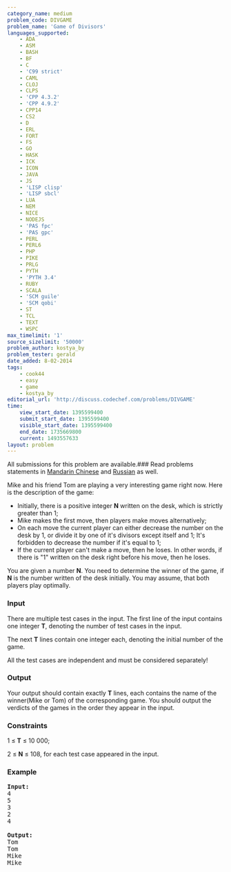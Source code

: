 ```yaml
---
category_name: medium
problem_code: DIVGAME
problem_name: 'Game of Divisors'
languages_supported:
    - ADA
    - ASM
    - BASH
    - BF
    - C
    - 'C99 strict'
    - CAML
    - CLOJ
    - CLPS
    - 'CPP 4.3.2'
    - 'CPP 4.9.2'
    - CPP14
    - CS2
    - D
    - ERL
    - FORT
    - FS
    - GO
    - HASK
    - ICK
    - ICON
    - JAVA
    - JS
    - 'LISP clisp'
    - 'LISP sbcl'
    - LUA
    - NEM
    - NICE
    - NODEJS
    - 'PAS fpc'
    - 'PAS gpc'
    - PERL
    - PERL6
    - PHP
    - PIKE
    - PRLG
    - PYTH
    - 'PYTH 3.4'
    - RUBY
    - SCALA
    - 'SCM guile'
    - 'SCM qobi'
    - ST
    - TCL
    - TEXT
    - WSPC
max_timelimit: '1'
source_sizelimit: '50000'
problem_author: kostya_by
problem_tester: gerald
date_added: 8-02-2014
tags:
    - cook44
    - easy
    - game
    - kostya_by
editorial_url: 'http://discuss.codechef.com/problems/DIVGAME'
time:
    view_start_date: 1395599400
    submit_start_date: 1395599400
    visible_start_date: 1395599400
    end_date: 1735669800
    current: 1493557633
layout: problem
---
```

All submissions for this problem are available.###  Read problems statements in [Mandarin Chinese](http://www.codechef.com/download/translated/COOK44/mandarin/DIVGAME.pdf) and [Russian](http://www.codechef.com/download/translated/COOK44/russian/DIVGAME.pdf) as well.

Mike and his friend Tom are playing a very interesting game right now. Here is the description of the game:

- Initially, there is a positive integer **N** written on the desk, which is strictly greater than 1;
- Mike makes the first move, then players make moves alternatively;
- On each move the current player can either decrease the number on the desk by 1, or divide it by one of it's divisors except itself and 1; It's forbidden to decrease the number if it's equal to 1;
- If the current player can't make a move, then he loses. In other words, if there is "1" written on the desk right before his move, then he loses.

You are given a number **N**. You need to determine the winner of the game, if **N** is the number written of the desk initially. You may assume, that both players play optimally.

### Input

There are multiple test cases in the input. The first line of the input contains one integer **T**, denoting the number of test cases in the input.

The next **T** lines contain one integer each, denoting the initial number of the game.

All the test cases are independent and must be considered separately!

### Output

Your output should contain exactly **T** lines, each contains the name of the winner(Mike or Tom) of the corresponding game. You should output the verdicts of the games in the order they appear in the input.

### Constraints

1 ≤ **T** ≤ 10 000;

2 ≤ **N** ≤ 108, for each test case appeared in the input.

### Example

<pre><b>Input:</b>
4 
5 
3 
2 
4

<b>Output:</b>
Tom
Tom
Mike
Mike

</pre>